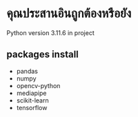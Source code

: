 # คุณประสานอินถูกต้องหรือยัง

Python version 3.11.6 in project

## packages install
* pandas
* numpy
* opencv-python
* mediapipe
* scikit-learn
* tensorflow 
